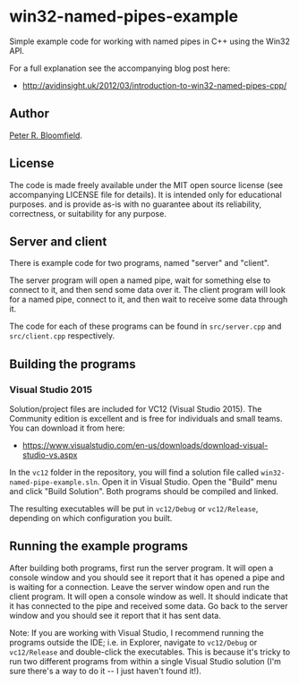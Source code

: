 # win32-named-pipes-example
Simple example code for working with named pipes in C++ using the Win32 API.

For a full explanation see the accompanying blog post here:

 * http://avidinsight.uk/2012/03/introduction-to-win32-named-pipes-cpp/


## Author
[Peter R. Bloomfield](http://peter.avidinsight.uk).


## License
The code is made freely available under the MIT open source license (see accompanying LICENSE file for details).
It is intended only for educational purposes. and is provide as-is with no guarantee about its reliability, correctness, or suitability for any purpose.


## Server and client
There is example code for two programs, named "server" and "client".

The server program will open a named pipe, wait for something else to connect to it, and then send some data over it.
The client program will look for a named pipe, connect to it, and then wait to receive some data through it.

The code for each of these programs can be found in `src/server.cpp` and `src/client.cpp` respectively.


## Building the programs
### Visual Studio 2015
Solution/project files are included for VC12 (Visual Studio 2015). The Community edition is excellent and is free for individuals and small teams. You can download it from here:

 * https://www.visualstudio.com/en-us/downloads/download-visual-studio-vs.aspx

In the `vc12` folder in the repository, you will find a solution file called `win32-named-pipe-example.sln`. Open it in Visual Studio. Open the "Build" menu and click "Build Solution". Both programs should be compiled and linked.

The resulting executables will be put in `vc12/Debug` or `vc12/Release`, depending on which configuration you built.


## Running the example programs
After building both programs, first run the server program. It will open a console window and you should see it report that it has opened a pipe and is waiting for a connection.
Leave the server window open and run the client program. It will open a console window as well. It should indicate that it has connected to the pipe and received some data.
Go back to the server window and you should see it report that it has sent data.

Note: If you are working with Visual Studio, I recommend running the programs outside the IDE; i.e. in Explorer, navigate to `vc12/Debug` or `vc12/Release` and double-click the executables. This is because it's tricky to run two different programs from within a single Visual Studio solution (I'm sure there's a way to do it -- I just haven't found it!).




